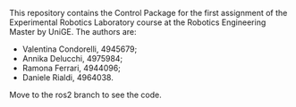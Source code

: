 This repository contains the Control Package for the first assignment of the Experimental Robotics Laboratory course at the Robotics Engineering Master by UniGE.
The authors are:
- Valentina Condorelli, 4945679;
- Annika Delucchi, 4975984;
- Ramona Ferrari, 4944096;
- Daniele Rialdi, 4964038.

Move to the ros2 branch to see the code.
